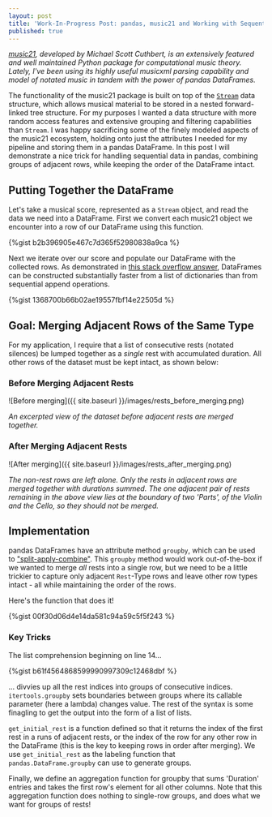 ```yaml
---
layout: post
title: 'Work-In-Progress Post: pandas, music21 and Working with Sequential Data!'
published: true
---
```

_[music21](http://web.mit.edu/music21/), developed by Michael Scott Cuthbert, is an extensively featured and well maintained Python package for computational music theory. Lately, I've been using its highly useful musicxml parsing capability and model of notated music in tandem with the power of pandas DataFrames._

The functionality of the music21 package is built on top of the [`Stream`](https://web.mit.edu/music21/doc/usersGuide/usersGuide_06_stream2.html) data structure, which allows musical material to be stored in a nested forward-linked tree structure. For my purposes I wanted a data structure with more random access features and extensive grouping and filtering capabilities than `Stream`. I was happy sacrificing some of the finely modeled aspects of the music21 ecosystem, holding onto just the attributes I needed for my pipeline and storing them in a pandas DataFrame. In this post I will demonstrate a nice trick for handling sequential data in pandas, combining groups of adjacent rows, while keeping the order of the DataFrame intact.

## Putting Together the DataFrame

Let's take a musical score, represented as a `Stream` object, and read the data we need into a DataFrame. First we convert each music21 object we encounter into a row of our DataFrame using this function.

{%gist b2b396905e467c7d365f52980838a9ca %}

Next we iterate over our score and populate our DataFrame with the collected rows. As demonstrated in [this stack overflow answer](https://stackoverflow.com/a/47979665), DataFrames can be constructed substantially faster from a list of dictionaries than from sequential append operations. 

{%gist 1368700b66b02ae19557fbf14e22505d %}

## Goal: Merging Adjacent Rows of the Same Type

For my application, I require that a list of consecutive rests (notated silences) be lumped together as a _single_ rest with accumulated duration. All other rows of the dataset must be kept intact, as shown below:


### Before Merging Adjacent Rests

![Before merging]({{ site.baseurl }}/images/rests_before_merging.png)

_An excerpted view of the dataset before adjacent rests are merged together._


### After Merging Adjacent Rests

![After merging]({{ site.baseurl }}/images/rests_after_merging.png)

_The non-rest rows are left alone. Only the rests in adjacent rows are merged together with durations summed. The one adjacent pair of rests remaining in the above view lies at the boundary of two 'Parts', of the Violin and the Cello, so they should not be merged._

## Implementation

pandas DataFrames have an attribute method `groupby`, which can be used to ["split-apply-combine"](https://pandas.pydata.org/pandas-docs/stable/user_guide/groupby.html). This `groupby` method would work out-of-the-box if we wanted to merge _all_ rests into a single row, but we need to be a little trickier to capture only adjacent `Rest`-Type rows and leave other row types intact - all while maintaining the order of the rows.

Here's the function that does it!

{%gist 00f30d06d4e14da581c94a59c5f5f243 %}

### Key Tricks

The list comprehension beginning on line 14...

{%gist b61f4564868599990997309c12468dbf %}

... divvies up all the rest indices into groups of consecutive indices. `itertools.groupby` sets boundaries between groups where its callable parameter (here a lambda) changes value. The rest of the syntax is some finagling to get the output into the form of a list of lists.

`get_initial_rest` is a function defined so that it returns the index of the first rest in a runs of adjacent rests, or the index of the row for any other row in the DataFrame (this is the key to keeping rows in order after merging). We use `get_initial_rest` as the labeling function that `pandas.DataFrame.groupby` can use to generate groups.

Finally, we define an aggregation function for groupby that sums 'Duration' entries and takes the first row's element for all other columns. Note that this aggregation function does nothing to single-row groups, and does what we want for groups of rests!

